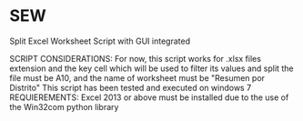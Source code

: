 # SEW
Split Excel Worksheet Script with GUI integrated

SCRIPT CONSIDERATIONS: 
For now, this script works for .xlsx files extension and the key cell which will be used to filter its values and split the file must be A10, and the name of worksheet must be "Resumen por Distrito"
This script has been tested and executed on windows 7 
REQUIEREMENTS: Excel 2013 or above must be installed due to the use of the Win32com python library
